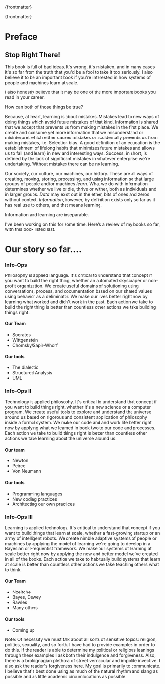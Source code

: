 {frontmatter}


{frontmatter}

# Preface

## Stop Right There!

This book is full of bad ideas. It's wrong, it's mistaken, and in many cases it's so far from the truth that you'd be a fool to take it too seriously. I also believe it to be an important book if you're interested in how systems of people and machines learn at scale.

I also honestly believe that it may be one of the more important books you read in your career.

How can both of those things be true?


Because, at heart, learning is about mistakes. Mistakes lead to new ways of doing things which avoid future mistakes of that kind. Information is shared that we accept that prevents us from making mistakes in the first place. We create and consume yet more information that we misunderstand or misinterpret which either causes mistakes or accidentally prevents us from making mistakes, i.e. Selection bias. A good definition of an education is the establishment of lifelong habits that minimizes future mistakes and allows us to fail (and learn) in new and interesting ways. Success, in short, is defined by the lack of significant mistakes in whatever enterprise we're undertaking. Without mistakes there can be no learning.

Our society, our culture, our machines, our history. These are all ways of creating, moving, storing, processing, and using information so that large groups of people and/or machines _learn_. What we do with information determines whether we live or die, thrive or wither, both as individuals and in larger groups. _Data_ may exist out in the ether, bits of ones and zeros without context. _Information_, however, by definition exists only so far as it has real use to others, and that means learning.

Information and learning are inseparable.

I've been working on this for some time. Here's a review of my books so far, with this book listed last.

# Our story so far....

### Info-Ops

Philosophy is applied language. It's critical to understand that concept if you want to build the right thing, whether an automated skyscraper or non-profit organization. We create useful domains of solutioning using conversations, process, and documentation based on our shared values using behavior as a deliminator. We make our lives better right now by learning what worked and didn't work in the past. Each action we take to build the right thing is better than countless other actions we take building things right.

#### Our Team

- Socrates
- Wittgenstein 
- Chomsky/Sapir-Whorf

#### Our tools

- The dialectic
- Structured Analysis
- UML

### Info-Ops II

Technology is applied philosophy. It's critical to understand that concept if you want to build things right, whether it's a new science or a computer program. We create useful tools to explore and understand the universe around us based on rigorous and consistent application of philosophy inside a formal system. We make our code and and work life better right now by applying what we learned in book two to our code and processes. Each action we take to build things right is better than countless other actions we take learning about the universe around us.

#### Our team

- Newton
- Peirce
- Von Neumann

#### Our tools

- Programming languages
- New coding practices
- Architecting our own practices

### Info-Ops III
Learning is applied technology. It's critical to understand that concept if you want to build things that  learn at scale, whether a fast-growing startup or an army of intelligent robots. We create nimble adaptive systems of people or machines by applying the model of learning we're going to develop in a Bayesian or Frequentist framework. We make our systems of learning at scale better right now by applying the new and better model we've created in all of the books. Each action we take to habitually build systems that learn at scale is better than countless other actions we take teaching others what to think.

#### Our Team

- Nzeitche
- Bayes, Dewey
- Rawles
- Many others

#### Our tools

- Coming up

Note: Of necessity we must talk about all sorts of sensitive topics: religion, politics, sexuality, and so forth. I have had to provide examples in order to do this. If the reader is able to determine my political or religious leanings through these examples I ask both their indulgence and forgiveness. Also, there is a brobignagian plethora of street vernacular and impolite invective. I also ask the reader's forgiveness here. My goal is primarily to communicate. I believe that's best done using as much of the natural rhythm and slang as possible and as little academic circumlocations as possible.
